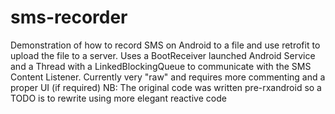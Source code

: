 # sms-recorder
Demonstration of how to record SMS on Android to a file and use retrofit to upload the file to a server.
Uses a BootReceiver launched Android Service and a Thread with a LinkedBlockingQueue to communicate with the SMS Content Listener.
Currently very "raw" and requires more commenting and a proper UI (if required)
NB: The original code was written pre-rxandroid so a TODO is to rewrite using more elegant reactive code


